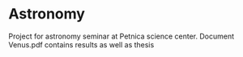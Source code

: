 # Astronomy
Project for astronomy seminar at Petnica science center. Document Venus.pdf contains results as well as thesis
